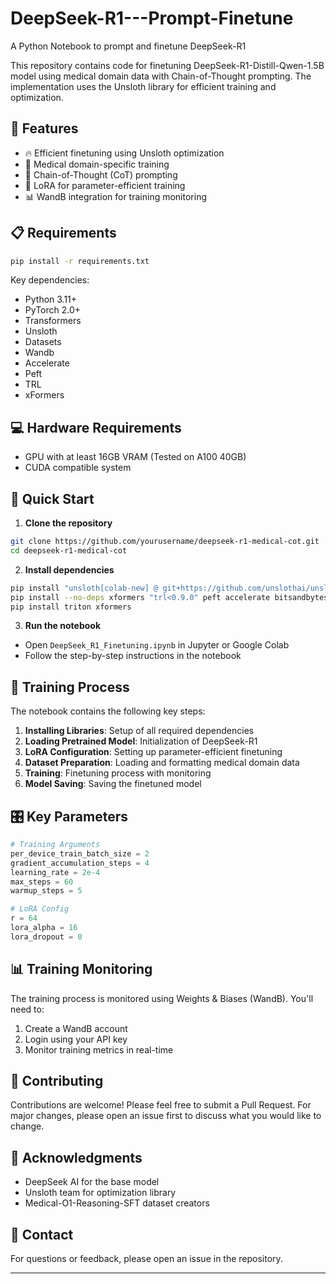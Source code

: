 # DeepSeek-R1---Prompt-Finetune
A Python Notebook to prompt and finetune DeepSeek-R1

This repository contains code for finetuning DeepSeek-R1-Distill-Qwen-1.5B model using medical domain data with Chain-of-Thought prompting. The implementation uses the Unsloth library for efficient training and optimization.

## 🌟 Features

- 🔥 Efficient finetuning using Unsloth optimization
- 🏥 Medical domain-specific training
- 💭 Chain-of-Thought (CoT) prompting
- 🚀 LoRA for parameter-efficient training
- 📊 WandB integration for training monitoring

## 📋 Requirements

```bash
pip install -r requirements.txt
```

Key dependencies:
- Python 3.11+
- PyTorch 2.0+
- Transformers
- Unsloth
- Datasets
- Wandb
- Accelerate
- Peft
- TRL
- xFormers

## 💻 Hardware Requirements

- GPU with at least 16GB VRAM (Tested on A100 40GB)
- CUDA compatible system

## 🚀 Quick Start

1. **Clone the repository**
```bash
git clone https://github.com/yourusername/deepseek-r1-medical-cot.git
cd deepseek-r1-medical-cot
```

2. **Install dependencies**
```bash
pip install "unsloth[colab-new] @ git+https://github.com/unslothai/unsloth.git"
pip install --no-deps xformers "trl<0.9.0" peft accelerate bitsandbytes
pip install triton xformers
```

3. **Run the notebook**
- Open `DeepSeek_R1_Finetuning.ipynb` in Jupyter or Google Colab
- Follow the step-by-step instructions in the notebook

## 📘 Training Process

The notebook contains the following key steps:

1. **Installing Libraries**: Setup of all required dependencies
2. **Loading Pretrained Model**: Initialization of DeepSeek-R1
3. **LoRA Configuration**: Setting up parameter-efficient finetuning
4. **Dataset Preparation**: Loading and formatting medical domain data
5. **Training**: Finetuning process with monitoring
6. **Model Saving**: Saving the finetuned model

## 🎛️ Key Parameters

```python
# Training Arguments
per_device_train_batch_size = 2
gradient_accumulation_steps = 4
learning_rate = 2e-4
max_steps = 60
warmup_steps = 5

# LoRA Config
r = 64
lora_alpha = 16
lora_dropout = 0
```

## 📊 Training Monitoring

The training process is monitored using Weights & Biases (WandB). You'll need to:
1. Create a WandB account
2. Login using your API key
3. Monitor training metrics in real-time

## 🤝 Contributing

Contributions are welcome! Please feel free to submit a Pull Request. For major changes, please open an issue first to discuss what you would like to change.


## 🙏 Acknowledgments

- DeepSeek AI for the base model
- Unsloth team for optimization library
- Medical-O1-Reasoning-SFT dataset creators

## 📧 Contact

For questions or feedback, please open an issue in the repository.

---
